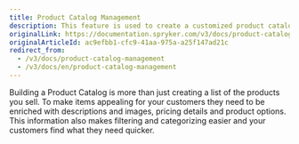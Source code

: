 ```yaml
---
title: Product Catalog Management
description: This feature is used to create a customized product catalog by adding descriptions and images, pricing details and product options.
originalLink: https://documentation.spryker.com/v3/docs/product-catalog-management
originalArticleId: ac9efbb1-cfc9-41aa-975a-a25f147ad21c
redirect_from:
  - /v3/docs/product-catalog-management
  - /v3/docs/en/product-catalog-management
---
```


Building a Product Catalog is more than just creating a list of the products you sell. To make items appealing for your customers they need to be enriched with descriptions and images, pricing details and product options. This information also makes filtering and categorizing easier and your customers find what they need quicker.
